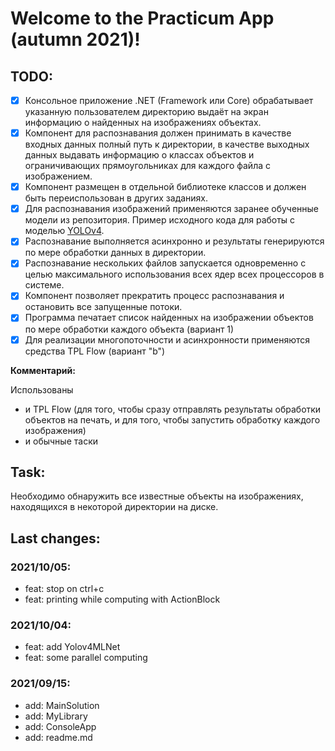 # Welcome to the Practicum App (autumn 2021)!

## TODO:
- [x] Консольное приложение .NET (Framework или Core) обрабатывает указанную пользователем директорию выдаёт на экран информацию о найденных на изображениях объектах. 
- [x] Компонент для распознавания должен принимать в качестве входных данных полный путь к директории, в качестве выходных данных выдавать информацию о классах объектов и ограничивающих прямоугольниках для каждого файла с изображением. 
- [x] Компонент размещен в отдельной библиотеке классов и должен быть переиспользован в других заданиях.
- [x] Для распознавания изображений применяются заранее обученные модели из репозитория. Пример исходного кода для работы с моделью [YOLOv4](https://github.com/BobLd/YOLOv4MLNet). 
- [x] Распознавание выполняется асинхронно и результаты генерируются по мере обработки данных в директории.
- [x] Распознавание нескольких файлов запускается одновременно с целью максимального использования всех ядер всех процессоров в системе.
- [x] Компонент позволяет прекратить процесс распознавания и остановить все запущенные потоки.
- [x] Программа печатает список найденных на изображении объектов по мере обработки каждого объекта (вариант 1)
- [x] Для реализации многопоточности и асинхронности применяются средства TPL Flow (вариант "b")

**Комментарий:**

Использованы
- и TPL Flow (для того, чтобы сразу отправлять результаты обработки объектов на печать, и для того, чтобы запустить обработку каждого изображения)
- и обычные таски

## Task:
Необходимо обнаружить все известные объекты на изображениях, находящихся в некоторой директории на диске.  

## Last changes:
### 2021/10/05:
* feat: stop on ctrl+c
* feat: printing while computing with ActionBlock
  
### 2021/10/04:
* feat: add Yolov4MLNet
* feat: some parallel computing

### 2021/09/15:
* add: MainSolution
* add: MyLibrary
* add: ConsoleApp
* add: readme.md